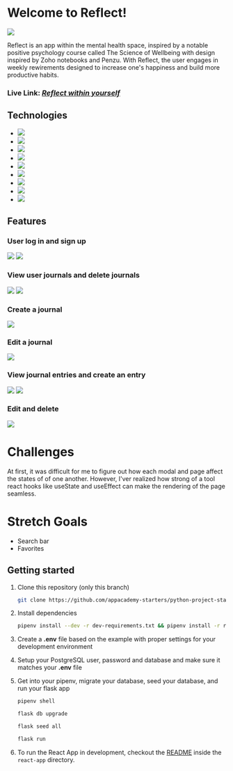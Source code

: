 # Welcome to Reflect!

![](https://i.imgur.com/F6nDmNn.png)

Reflect is an app within the mental health space, inspired by a notable positive psychology course called The Science of Wellbeing with design inspired by Zoho notebooks and Penzu. With Reflect, the user engages in weekly rewirements designed to increase one's happiness and build more productive habits. 

### Live Link: [*Reflect within yourself*](https://reflect-in.herokuapp.com/)

## Technologies
* <a href="https://developer.mozilla.org/en-US/docs/Web/JavaScript"><img src="https://img.shields.io/badge/-JavaScript-F7DF1E?logo=JavaScript&logoColor=333333" /></a>
* <a href="https://www.postgresql.org/"><img src="https://img.shields.io/badge/-PostgreSQL-336791?logo=PostgreSQL&logoColor=white" /></a>
* <a href="https://nodejs.org/"><img src="https://img.shields.io/badge/Node.js-43853D?style=flat&logo=node.js&logoColor=white"></a>
* <a href="https://reactjs.org/"><img src="https://img.shields.io/badge/react-%2320232a.svg?style=flat&logo=react&logoColor=%2361DAFB"></a>
* <a href="https://redux.js.org/"><img src="https://img.shields.io/badge/redux-%23593d88.svg?style=flat&logo=redux&logoColor=white"></a>
* <a href="https://developer.mozilla.org/en-US/docs/Web/CSS"><img src="https://img.shields.io/badge/-CSS3-1572B6?logo=CSS3" /></a>
* <a href="https://www.python.org/"><img src="https://img.shields.io/badge/Python-3776AB?style=flat&logo=python&logoColor=white" /></a>
* <a href="https://flask.palletsprojects.com/"><img src="https://img.shields.io/badge/Flask-000000?style=flat&logo=flask&logoColor=white" /></a>
* <a href="https://www.heroku.com/home"><img src="https://img.shields.io/badge/Heroku-430098?style=flat&logo=heroku&logoColor=white" /></a>

## Features

### User log in and sign up
![](https://i.imgur.com/zpgALhj.png)
![](https://i.imgur.com/op0NuY6.png)

### View user journals and delete journals
![](https://i.imgur.com/6c7ED6k.png)
![](https://i.imgur.com/o37Pxz0.png)

### Create a journal
![](https://i.imgur.com/hTBAWf0.png)

### Edit a journal
![](https://i.imgur.com/pxNKFMH.png)

### View journal entries and create an entry
![](https://i.imgur.com/wpkRqoQ.png)
![](https://i.imgur.com/wpkRqoQ.png)

### Edit and delete
![](https://i.imgur.com/hASLsco.png)

# Challenges 
At first, it was difficult for me to figure out how each modal and page affect the states of of one 
another. However, I'ver realized how strong of a tool react hooks like useState and useEffect 
can make the rendering of the page seamless. 

# Stretch Goals 
* Search bar
* Favorites 


## Getting started

1. Clone this repository (only this branch)

   ```bash
   git clone https://github.com/appacademy-starters/python-project-starter.git
   ```

2. Install dependencies

      ```bash
      pipenv install --dev -r dev-requirements.txt && pipenv install -r requirements.txt
      ```

3. Create a **.env** file based on the example with proper settings for your
   development environment
4. Setup your PostgreSQL user, password and database and make sure it matches your **.env** file

5. Get into your pipenv, migrate your database, seed your database, and run your flask app

   ```bash
   pipenv shell
   ```

   ```bash
   flask db upgrade
   ```

   ```bash
   flask seed all
   ```

   ```bash
   flask run
   ```

6. To run the React App in development, checkout the [README](./react-app/README.md) inside the `react-app` directory.


